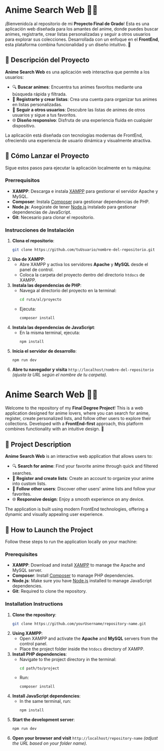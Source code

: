 # Anime Search Web 🐱‍👤

¡Bienvenido/a al repositorio de mi **Proyecto Final de Grado**! Esta es una aplicación web diseñada para los amantes del anime, donde puedes buscar animes, registrarte, crear listas personalizadas y seguir a otros usuarios para explorar sus colecciones. Desarrollada con un enfoque en el **FrontEnd**, esta plataforma combina funcionalidad y un diseño intuitivo. 🎌

## 📖 Descripción del Proyecto

**Anime Search Web** es una aplicación web interactiva que permite a los usuarios:
- 🔍 **Buscar animes**: Encuentra tus animes favoritos mediante una búsqueda rápida y filtrada.
- 📝 **Registrarte y crear listas**: Crea una cuenta para organizar tus animes en listas personalizadas.
- 👥 **Seguir a otros usuarios**: Descubre las listas de animes de otros usuarios y sigue a tus favoritos.
- 🌐 **Diseño responsivo**: Disfruta de una experiencia fluida en cualquier dispositivo.

La aplicación está diseñada con tecnologías modernas de FrontEnd, ofreciendo una experiencia de usuario dinámica y visualmente atractiva.

## 🚀 Cómo Lanzar el Proyecto

Sigue estos pasos para ejecutar la aplicación localmente en tu máquina:

### Prerrequisitos
- **XAMPP**: Descarga e instala [XAMPP](https://www.apachefriends.org/es/index.html) para gestionar el servidor Apache y MySQL.
- **Composer**: Instala [Composer](https://getcomposer.org/) para gestionar dependencias de PHP.
- **Node.js**: Asegúrate de tener [Node.js](https://nodejs.org/) instalado para gestionar dependencias de JavaScript.
- **Git**: Necesario para clonar el repositorio.

### Instrucciones de Instalación
1. **Clona el repositorio**:
   ```bash
   git clone https://github.com/tuUsuario/nombre-del-repositorio.git
   ```
2. **Uso de XAMPP**:
   - Abre XAMPP y activa los servidores **Apache** y **MySQL** desde el panel de control.
   - Coloca la carpeta del proyecto dentro del directorio `htdocs` de XAMPP.
3. **Instala las dependencias de PHP**:
   - Navega al directorio del proyecto en la terminal:
     ```bash
     cd ruta/al/proyecto
     ```
   - Ejecuta:
     ```bash
     composer install
     ```
4. **Instala las dependencias de JavaScript**:
   - En la misma terminal, ejecuta:
     ```bash
     npm install
     ```
5. **Inicia el servidor de desarrollo**:
   ```bash
   npm run dev
   ```
6. **Abre tu navegador y visita** `http://localhost/nombre-del-repositorio` *(ajusta la URL según el nombre de tu carpeta).*


# Anime Search Web 🐱‍👤

Welcome to the repository of my **Final Degree Project**! This is a web application designed for anime lovers, where you can search for anime, register, create personalized lists, and follow other users to explore their collections. Developed with a **FrontEnd-first** approach, this platform combines functionality with an intuitive design. 🎌

## 📖 Project Description

**Anime Search Web** is an interactive web application that allows users to:
- 🔍 **Search for anime**: Find your favorite anime through quick and filtered searches.
- 📝 **Register and create lists**: Create an account to organize your anime into custom lists.
- 👥 **Follow other users**: Discover other users' anime lists and follow your favorites.
- 🌐 **Responsive design**: Enjoy a smooth experience on any device.

The application is built using modern FrontEnd technologies, offering a dynamic and visually appealing user experience.

## 🚀 How to Launch the Project

Follow these steps to run the application locally on your machine:

### Prerequisites
- **XAMPP**: Download and install [XAMPP](https://www.apachefriends.org/index.html) to manage the Apache and MySQL server.
- **Composer**: Install [Composer](https://getcomposer.org/) to manage PHP dependencies.
- **Node.js**: Make sure you have [Node.js](https://nodejs.org/) installed to manage JavaScript dependencies.
- **Git**: Required to clone the repository.

### Installation Instructions
1. **Clone the repository**:
   ```bash
   git clone https://github.com/yourUsername/repository-name.git
   ```
2. **Using XAMPP**:
   - Open XAMPP and activate the **Apache** and **MySQL** servers from the control panel.
   - Place the project folder inside the `htdocs` directory of XAMPP.
3. **Install PHP dependencies**:
   - Navigate to the project directory in the terminal:
     ```bash
     cd path/to/project
     ```
   - Run:
     ```bash
     composer install
     ```
4. **Install JavaScript dependencies**:
   - In the same terminal, run:
     ```bash
     npm install
     ```
5. **Start the development server**:
   ```bash
   npm run dev
   ```
6. **Open your browser and visit** `http://localhost/repository-name` *(adjust the URL based on your folder name).*
